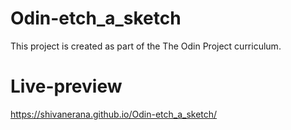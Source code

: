 # Odin-etch_a_sketch

This project is created as part of the The Odin Project curriculum.

# Live-preview

https://shivanerana.github.io/Odin-etch_a_sketch/